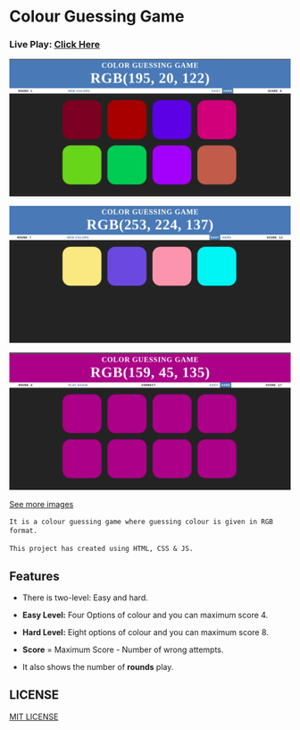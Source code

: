 # Colour Guessing Game

### Live Play: [Click Here](https://sohan022.github.io/ColorGuessingGame/)

<kbd>![index](https://github.com/Sohan022/Colour-Guessing-Game/blob/master/Demo/IMG_20200801_114601.jpg)</kbd>

<kbd>![easy](https://github.com/Sohan022/Colour-Guessing-Game/blob/master/Demo/IMG_20200801_114548.jpg)</kbd>

<kbd>![result](https://github.com/Sohan022/Colour-Guessing-Game/blob/master/Demo/IMG_20200801_114531.jpg)</kbd>

[See more images](https://github.com/Sohan022/Colour-Guessing-Game/blob/master/Demo)

```
It is a colour guessing game where guessing colour is given in RGB format.

This project has created using HTML, CSS & JS.
```

## Features

* There is two-level: Easy and hard.

* **Easy Level:** Four Options of colour and you can maximum score 4.

* **Hard Level:** Eight options of colour and you can maximum score 8.

* **Score** = Maximum Score - Number of wrong attempts.

* It also shows the number of **rounds** play.

## LICENSE

[MIT LICENSE](https://github.com/Sohan022/Colour-Guessing-Game/blob/master/LICENSE.md)
